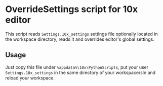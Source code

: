 # OverrideSettings script for 10x editor

This script reads `Settings.10x_settings` settings file optionally located in the workspace directory, reads it and overrides editor's global settings.

## Usage
Just copy this file under `%appdata%\10x\PythonScripts`, put your user `Settings.10x_settings` in the same directory of your workspace/sln and reload your workspace.
